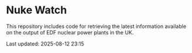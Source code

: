 # Nuke Watch

This repository includes code for retrieving the latest information available on the output of EDF nuclear power plants in the UK.

Last updated: 2025-08-12 23:15